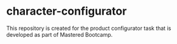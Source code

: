 # character-configurator
This repository is created for the product configurator task that is developed as part of Mastered Bootcamp.
